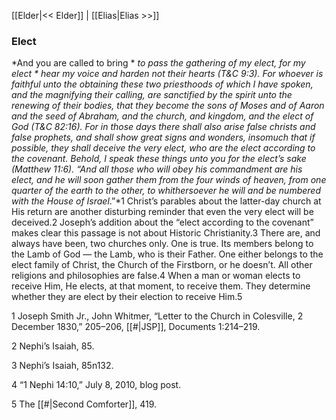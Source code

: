 [[Elder|<< Elder]]  |  [[Elias|Elias >>]]

### Elect

*And you are called to bring *
*to pass the gathering of my elect, for my elect *
*hear my voice and harden not their hearts* (T&C 9:3). *For whoever is faithful unto the obtaining these two priesthoods of which I have spoken, and the magnifying their calling, are sanctified by the spirit unto the renewing of their bodies, that they become the sons of Moses and of Aaron and the seed of Abraham, and the church, and kingdom, and the elect of God* (T&C 82:16). *For in those days there shall also arise false christs and false prophets, and shall show great signs and wonders, insomuch that if possible, they shall deceive the very elect, who are the elect according to the covenant. Behold, I speak these things unto you for the elect’s sake* (Matthew 11:6). “And all those who will obey his commandment are his elect, and he will soon gather them from the four winds of heaven, from one quarter of the earth to the other, to whithersoever he will and be numbered with the House of Israel*.”*1 Christ’s parables about the latter-day church at His return are another disturbing reminder that even the very elect will be deceived.2 Joseph’s addition about the “elect according to the covenant” makes clear this passage is not about Historic Christianity.3 There are, and always have been, two churches only. One is true. Its members belong to the Lamb of God — the Lamb, who is their Father. One either belongs to the elect family of Christ, the Church of the Firstborn, or he doesn’t. All other religions and philosophies are false.4 When a man or woman elects to receive Him, He elects, at that moment, to receive them. They determine whether they are elect by their election to receive Him.5



1 Joseph Smith Jr., John Whitmer, “Letter to the Church in Colesville, 2 December 1830,” 205–206, [[#|JSP]], Documents 1:214–219.


2 Nephi’s Isaiah, 85.


3 Nephi’s Isaiah, 85n132.


4 “1 Nephi 14:10,” July 8, 2010, blog post.


5 The [[#|Second Comforter]], 419.